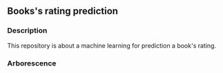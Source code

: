 ## Books's rating prediction
### Description
This repository is about a machine learning for prediction a book's rating.

### Arborescence
